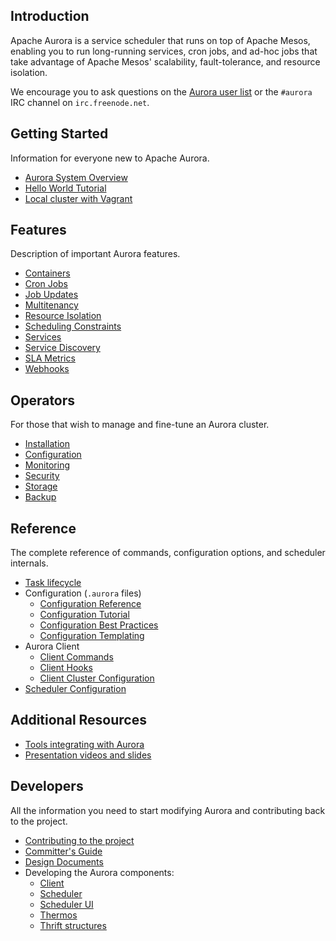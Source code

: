 ## Introduction

Apache Aurora is a service scheduler that runs on top of Apache Mesos, enabling you to run
long-running services, cron jobs, and ad-hoc jobs that take advantage of Apache Mesos' scalability,
fault-tolerance, and resource isolation.

We encourage you to ask questions on the [Aurora user list](http://aurora.apache.org/community/) or
the `#aurora` IRC channel on `irc.freenode.net`.


## Getting Started
Information for everyone new to Apache Aurora.

 * [Aurora System Overview](getting-started/overview/)
 * [Hello World Tutorial](getting-started/tutorial/)
 * [Local cluster with Vagrant](getting-started/vagrant/)

## Features
Description of important Aurora features.

 * [Containers](features/containers/)
 * [Cron Jobs](features/cron-jobs/)
 * [Job Updates](features/job-updates/)
 * [Multitenancy](features/multitenancy/)
 * [Resource Isolation](features/resource-isolation/)
 * [Scheduling Constraints](features/constraints/)
 * [Services](features/services/)
 * [Service Discovery](features/service-discovery/)
 * [SLA Metrics](features/sla-metrics/)
 * [Webhooks](features/webhooks/)

## Operators
For those that wish to manage and fine-tune an Aurora cluster.

 * [Installation](operations/installation/)
 * [Configuration](operations/configuration/)
 * [Monitoring](operations/monitoring/)
 * [Security](operations/security/)
 * [Storage](operations/storage/)
 * [Backup](operations/backup-restore/)

## Reference
The complete reference of commands, configuration options, and scheduler internals.

 * [Task lifecycle](reference/task-lifecycle/)
 * Configuration (`.aurora` files)
    - [Configuration Reference](reference/configuration/)
    - [Configuration Tutorial](reference/configuration-tutorial/)
    - [Configuration Best Practices](reference/configuration-best-practices/)
    - [Configuration Templating](reference/configuration-templating/)
 * Aurora Client
    - [Client Commands](reference/client-commands/)
    - [Client Hooks](reference/client-hooks/)
    - [Client Cluster Configuration](reference/client-cluster-configuration/)
 * [Scheduler Configuration](reference/scheduler-configuration/)

## Additional Resources
 * [Tools integrating with Aurora](additional-resources/tools/)
 * [Presentation videos and slides](additional-resources/presentations/)

## Developers
All the information you need to start modifying Aurora and contributing back to the project.

 * [Contributing to the project](contributing/)
 * [Committer's Guide](development/committers-guide/)
 * [Design Documents](development/design-documents/)
 * Developing the Aurora components:
     - [Client](development/client/)
     - [Scheduler](development/scheduler/)
     - [Scheduler UI](development/ui/)
     - [Thermos](development/thermos/)
     - [Thrift structures](development/thrift/)


